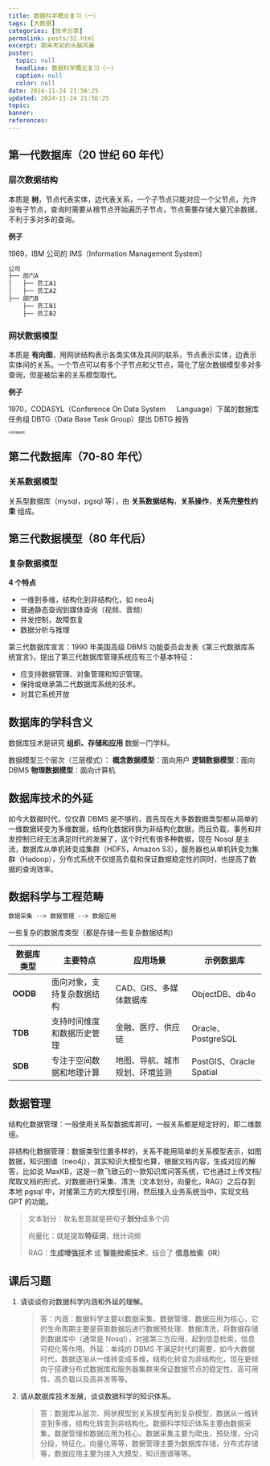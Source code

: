 ```yaml
---
title: 数据科学概论复习（一）
tags: [大数据]
categories: [技术分享]
permalink: posts/32.html
excerpt: 期末考前的头脑风暴
poster:
  topic: null
  headline: 数据科学概论复习（一）
  caption: null
  color: null
date: 2024-11-24 21:56:25
updated: 2024-11-24 21:56:25
topic:
banner:
references:
---
```


## 第一代数据库（20 世纪 60 年代）

### 层次数据结构

本质是 **树**，节点代表实体，边代表关系，一个子节点只能对应一个父节点，允许没有子节点，查询时需要从根节点开始遍历子节点，节点需要存储大量冗余数据，不利于多对多的查询。

**例子**

1969，IBM 公司的 IMS（Information Management System）

```txt
公司
├── 部门A
│   ├── 员工A1
│   ├── 员工A2
├── 部门B
    ├── 员工B1
    ├── 员工B2
```

### 网状数据模型

本质是 **有向图**，用网状结构表示各类实体及其间的联系，节点表示实体，边表示实体间的关系。一个节点可以有多个子节点和父节点，简化了层次数据模型多对多查询，但是被后来的关系模型取代。

**例子**

1970，CODASYL（Conference On Data System 　 Language）下属的数据库任务组 DBTG（Data Base Task Group）提出 DBTG 报告

<img src="https://image.codepzj.cn/image/202411241715377.webp" alt="网状数据模型" style="zoom: 33%;" />

## 第二代数据库（70-80 年代）

### 关系数据模型

关系型数据库（mysql，pgsql 等），由 **关系数据结构**，**关系操作**，**关系完整性约束** 组成。

## 第三代数据模型（80 年代后）

### 复杂数据模型

**4 个特点**

- 一维到多维，结构化到非结构化，如 neo4j
- 普通静态查询到媒体查询（视频、音频）
- 并发控制，故障恢复
- 数据分析与推理

第三代数据库宣言：1990 年美国高级 DBMS 功能委员会发表《第三代数据库系统宣言》，提出了第三代数据库管理系统应有三个基本特征：

- 应支持数据管理、对象管理和知识管理。
- 保持或继承第二代数据库系统的技术。
- 对其它系统开放

## 数据库的学科含义

数据库技术是研究 **组织、存储和应用** 数据一门学科。

数据模型三个层次（三层模式）：
**概念数据模型**：面向用户
**逻辑数据模型**：面向 DBMS
**物理数据模型**：面向计算机

## 数据库技术的外延

如今大数据时代，仅仅靠 DBMS 是不够的，首先现在大多数数据类型都从简单的一维数据转变为多维数据，结构化数据转换为非结构化数据，而且负载，事务和并发控制已经无法满足时代的发展了，这个时代有很多种数据，现在 Nosql 是主流，数据库从单机转变成集群（HDFS，Amazon S3），服务器也从单机转变为集群（Hadoop），分布式系统不仅提高负载和保证数据稳定性的同时，也提高了数据的查询效率。

## 数据科学与工程范畴

```txt
数据采集 --> 数据管理 --> 数据应用
```

一些复杂的数据库类型（都是存储一些复杂数据结构）

| 数据库类型 | 主要特点                   | 应用场景                       | 示例数据库              |
| ---------- | -------------------------- | ------------------------------ | ----------------------- |
| **OODB**   | 面向对象，支持复杂数据结构 | CAD、GIS、多媒体数据库         | ObjectDB、db4o          |
| **TDB**    | 支持时间维度和数据历史管理 | 金融、医疗、供应链             | Oracle、PostgreSQL      |
| **SDB**    | 专注于空间数据和地理计算   | 地图、导航、城市规划、环境监测 | PostGIS、Oracle Spatial |

## 数据管理

结构化数据管理：一般使用关系型数据库即可，一般关系都是规定好的，即二维数组。

非结构化数据管理：数据类型位置多样的，关系不能用简单的关系模型表示，如图数据，知识图谱（neo4j），其实知识大模型也算，根据文档内容，生成对应的解答，比如说 MaxKB，这是一款飞致云的一款知识库问答系统，它也通过上传文档/爬取文档的形式，对数据进行采集、清洗（文本划分，向量化，RAG）之后存到本地 pgsql 中，对接第三方的大模型引用，然后接入业务系统当中，实现文档 GPT 的功能。

> 文本划分：故名思意就是把句子**划分**成多个词
>
> 向量化：就是提取**特征词**，统计词频
>
> RAG：**生成增强技术** 或 **智能检索技术**，结合了 **信息检索（IR）**

## 课后习题

1. 请谈谈你对数据科学内涵和外延的理解。

   > 答：内涵：数据科学主要以数据采集、数据管理、数据应用为核心，它的生命周期主要是获取数据后进行数据预处理、数据清洗，将数据存储到数据库中（通常是 Nosql），对接第三方应用，起到信息检索，信息可视化等作用。外延：单纯的 DBMS 不满足时代的需要，如今大数据时代，数据逐渐从一维转变成多维，结构化转变为非结构化，现在更倾向于搭建分布式数据库和服务器集群来保证数据节点的稳定性、高可用性、高负载以及高并发等等。

2. 请从数据库技术发展，谈谈数据科学的知识体系。

   > 答：数据库从层次、网状模型到关系模型再到复杂模型，数据从一维转变到多维，结构化转变到非结构化。数据科学知识体系主要由数据采集，数据管理和数据应用为核心。数据采集主要为爬虫，预处理，分词分段，特征化，向量化等等，数据管理主要为数据库存储，分布式存储等，数据应用主要为接入大模型，知识图谱等等。
